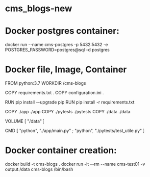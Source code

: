 # cms_blogs-new

# Docker postgres container:
docker run --name cms-postgres -p 5432:5432 -e POSTGRES_PASSWORD=postgres@sql -d postgres

# Docker file, Image, Container
FROM python:3.7
WORKDIR /cms-blogs

COPY requirements.txt .
COPY configuration.ini .

RUN pip install --upgrade pip
RUN pip install -r requirements.txt 


COPY ./app ./app
COPY ./pytests ./pytests
COPY ./data ./data

VOLUME [ "/data" ]

CMD [ "python", "./app/main.py" ; "python", "./pytests/test_utile.py"  ]

# Docker container creation:
docker build -t cms-blogs .
docker run -it --rm --name cms-test01 -v output:/data  cms-blogs /bin/bash
